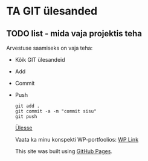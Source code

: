 # TA GIT ülesanded
<a name="readme-top"></a>
## TODO list - mida vaja projektis teha
Arvestuse saamiseks on vaja teha:
* Kõik GIT ülesandeid
* Add
* Commit
* Push
  ```
  git add .
  git commit -a -m "commit sisu"
  git push
  ```
  
  <a href="#readme-top">Ülesse</a>

  Vaata ka minu konspekti WP-portfoolios:
  <a href="https://evgenytailov24.thkit.ee/wp/">WP Link</a>

  This site was built using [GitHub Pages](https://pages.github.com/).
